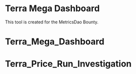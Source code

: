 # Terra Mega Dashboard
This tool is created for the MetricsDao Bounty.
# Terra_Mega_Dashboard
# Terra_Price_Run_Investigation
